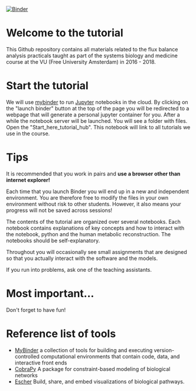 [![Binder](https://mybinder.org/badge.svg)](https://mybinder.org/v2/gh/ThierryMondeel/Systems_Biology_FBA_tutorial/master)

# Welcome to the tutorial
This Github repository contains all materials related to the flux balance analysis practicals taught as part of the systems biology and medicine course at the VU (Free University Amsterdam) in 2016 - 2018. 

# Start the tutorial
We will use [mybinder](http://mybinder.org/) to run [Jupyter](http://jupyter.org/) notebooks in the cloud. By clicking on the "launch binder" button at the top of the page you will be redirected to a webpage that will generate a personal jupyter container for you. After a while the notebook server will be launched. You will see a folder with files. Open the "Start_here_tutorial_hub". This notebook will link to all tutorials we use in the course. 

# Tips
It is recommended that you work in pairs and **use a browser other than internet explorer!**

Each time that you launch Binder you will end up in a new and independent environment. You are therefore free to modify the files in your own environment without risk to other students. However, it also means your progress will not be saved across sessions!

The contents of the tutorial are organized over several notebooks. Each notebook contains explanations of key concepts and how to interact with the notebook, python and the human metabolic reconstruction. The notebooks should be self-explanatory. 

Throughout you will occasionally see small assignments that are designed so that you actually interact with the software and the models.

If you run into problems, ask one of the teaching assistants. 

# Most important... 
Don't forget to have fun! 

# Reference list of tools
- [MyBinder](http://mybinder.org/) a collection of tools for building and executing version-controlled computational environments that contain code, data, and interactive front ends
- [CobraPy](https://github.com/opencobra/cobrapy) A package for constraint-based modeling of biological networks
- [Escher](https://escher.github.io) Build, share, and embed visualizations of biological pathways.
